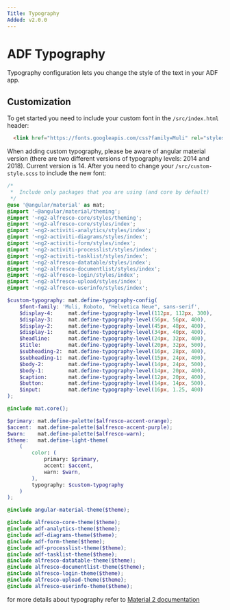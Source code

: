 ```yaml
---
Title: Typography
Added: v2.0.0
---
```


# ADF Typography

Typography configuration lets you change the style of the text in your ADF app.

## Customization

To get started you need to include your custom font in the `/src/index.html` header:

```html
  <link href="https://fonts.googleapis.com/css?family=Muli" rel="stylesheet">
```
When adding custom typography, please be aware of angular material version
(there are two different versions of typography levels: 2014 and 2018). Current 
version is 14.
After you need to change your `/src/custom-style.scss` to include the new font:

```scss
/*
 *  Include only packages that you are using (and core by default)
 */
@use '@angular/material' as mat;
@import '~@angular/material/theming';
@import '~ng2-alfresco-core/styles/theming';
@import '~ng2-alfresco-core/styles/index';
@import '~ng2-activiti-analytics/styles/index';
@import '~ng2-activiti-diagrams/styles/index';
@import '~ng2-activiti-form/styles/index';
@import '~ng2-activiti-processlist/styles/index';
@import '~ng2-activiti-tasklist/styles/index';
@import '~ng2-alfresco-datatable/styles/index';
@import '~ng2-alfresco-documentlist/styles/index';
@import '~ng2-alfresco-login/styles/index';
@import '~ng2-alfresco-upload/styles/index';
@import '~ng2-alfresco-userinfo/styles/index';

$custom-typography: mat.define-typography-config(
    $font-family: 'Muli, Roboto, "Helvetica Neue", sans-serif',
    $display-4:     mat.define-typography-level(112px, 112px, 300),
    $display-3:     mat.define-typography-level(56px, 56px, 400),
    $display-2:     mat.define-typography-level(45px, 48px, 400),
    $display-1:     mat.define-typography-level(34px, 40px, 400),
    $headline:      mat.define-typography-level(24px, 32px, 400),
    $title:         mat.define-typography-level(20px, 32px, 500),
    $subheading-2:  mat.define-typography-level(16px, 28px, 400),
    $subheading-1:  mat.define-typography-level(15px, 24px, 400),
    $body-2:        mat.define-typography-level(14px, 24px, 500),
    $body-1:        mat.define-typography-level(14px, 20px, 400),
    $caption:       mat.define-typography-level(12px, 20px, 400),
    $button:        mat.define-typography-level(14px, 14px, 500),
    $input:         mat.define-typography-level(16px, 1.25, 400)
);

@include mat.core();

$primary: mat.define-palette($alfresco-accent-orange);
$accent:  mat.define-palette($alfresco-accent-purple);
$warn:    mat.define-palette($alfresco-warn);
$theme:   mat.define-light-theme(
    (
        color: (
            primary: $primary,
            accent: $accent,
            warn: $warn,
        ),
        typography: $custom-typography
    )
);

@include angular-material-theme($theme);

@include alfresco-core-theme($theme);
@include adf-analytics-theme($theme);
@include adf-diagrams-theme($theme);
@include adf-form-theme($theme);
@include adf-processlist-theme($theme);
@include adf-tasklist-theme($theme);
@include alfresco-datatable-theme($theme);
@include alfresco-documentlist-theme($theme);
@include alfresco-login-theme($theme);
@include alfresco-upload-theme($theme);
@include alfresco-userinfo-theme($theme);

```

for more details about typography refer to [Material 2 documentation](https://github.com/angular/material2/blob/master/guides/typography.md)
